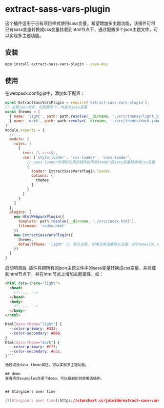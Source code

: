 # extract-sass-vars-plugin

这个插件适用于已有项目样式使用sass变量，希望增加多主题功能，该插件可将已有sass变量转换成css变量挂载到html节点下，通过配置多个json主题文件，可以实现多主题功能。

## 安装

```bash
npm install extract-sass-vars-plugin --save-dev
```

## 使用

在webpack.config.js中，添加如下配置：

```js
const ExtractSassVarsPlugin = require('extract-sass-vars-plugin');
// 主题json文件，可配置多个，内容为sass变量
const themes = [
  { name: 'light', path: path.resolve(__dirname, './src/themes/light.json') },
  { name: 'dark', path: path.resolve(__dirname, './src/themes/dark.json') }
]
module.exports = {
  //...
  module: {
    rules: [
      {
        test: /\.scss$/,
        use: ['style-loader', 'css-loader', 'sass-loader',
          // sass-loader处理前先用该插件自带的loader将sass变量替换成css变量
          {
            loader: ExtractSassVarsPlugin.loader,
            options: {
              themes
            }
          }
        ]
      }
    ]
  },
  plugins: [
    new HtmlWebpackPlugin({
      template: path.resolve(__dirname, './src/index.html'),
      filename: 'index.html'
    })
    new ExtractSassVarsPlugin({
      themes,
      defaultTheme: 'light' // 默认主题, 如果没有设置默认主题，则themes[0].name作为默认主题
    })
  ]
}
```

启动项目后, 插件将把所有的json主题文件中的sass变量转换成css变量，并挂载到html节点下，并在html节点上增加主题属性，如：

```html
<html data-theme="light">
  <head>
    <!--... -->
  </head>
  <body>
    <!--... -->
  </body>
</html>
```

```css
html[data-theme="light"] {
  --color-primary: #333;
  --color-secondary: #666;
}
html[data-theme="dark"] {
  --color-primary: #fff;
  --color-secondary: #ccc;
}```

通过切换data-theme属性，可以实现多主题功能。

## demo
查看项目examples目录下demo，可以看到如何使用该插件。


## Stargazers over time

[![Stargazers over time](https://starchart.cc/juleide/extract-sass-vars-plugin.svg)](https://starchart.cc/juleide/extract-sass-vars-plugin)